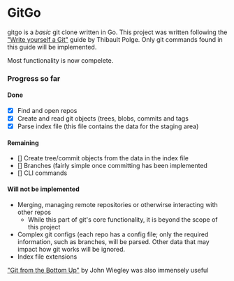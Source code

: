 # GitGo

gitgo is a *basic* git clone written in Go.
This project was written following the ["Write yourself a Git"](https://wyag.thb.lt) guide by Thibault Polge. Only git commands found in this guide will be implemented.

Most functionality is now compelete.
### Progress so far
#### Done
- [x] Find and open repos
- [x] Create and read git objects (trees, blobs, commits and tags
- [x] Parse index file (this file contains the data for the staging area)
#### Remaining
- [] Create tree/commit objects from the data in the index file
- [] Branches (fairly simple once committing has been implemented
- [] CLI commands
#### Will not be implemented
- Merging, managing remote repositories or otherwirse interacting with other repos
    - While this part of git's core functionality, it is beyond the scope of this project
- Complex git configs (each repo has a config file; only the required information, such as branches, will be parsed. Other data that may impact how git works will be ignored.
- Index file extensions


 ["Git from the Bottom Up"](https://jwiegley.github.io/git-from-the-bottom-up/) by John Wiegley was also immensely useful

